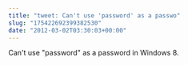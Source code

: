 ```yaml
---
title: "tweet: Can't use 'password' as a passwo"
slug: "175422692399382530"
date: "2012-03-02T03:30:03+00:00"
---
```

Can't use "password" as a password in Windows 8.